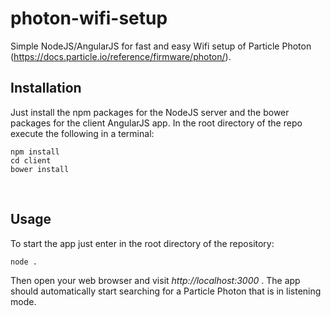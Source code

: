 # photon-wifi-setup
Simple NodeJS/AngularJS for fast and easy Wifi setup of Particle Photon (https://docs.particle.io/reference/firmware/photon/).

## Installation

Just install the npm packages for the NodeJS server and the bower packages for the client AngularJS app.
In the root directory of the repo execute the following in a terminal:

```
npm install
cd client
bower install
```
   
## Usage
To start the app just enter in the root directory of the repository:

```
node .
```

Then open your web browser and visit *http://localhost:3000* . The app should automatically start searching for a Particle Photon that is in listening mode.
